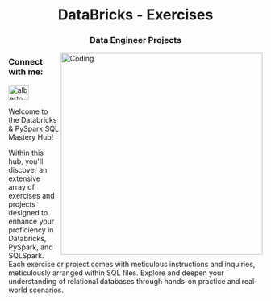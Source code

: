 <h1 align="center"> DataBricks - Exercises</h1>
<h3 align="center"> Data Engineer Projects </h3>
<img align="right" alt="Coding" width="400" src="https://media.giphy.com/media/zAvKzxqXqePOtvQSuJ/giphy.gif">


<h3 align="left">Connect with me:</h3>
<p align="left">
  <a href="https://www.linkedin.com/in/alberto-ojeda-02174b219/" target="_blank">
    <img align="center" src="https://raw.githubusercontent.com/rahuldkjain/github-profile-readme-generator/master/src/images/icons/Social/linked-in-alt.svg" alt="alberto ojeda" height="30" width="40" />
  </a>
</p>


Welcome to the Databricks & PySpark SQL Mastery Hub!

Within this hub, you'll discover an extensive array of exercises and projects designed to enhance your proficiency in Databricks, PySpark, and SQLSpark. Each exercise or project comes with meticulous instructions and inquiries, meticulously arranged within SQL files. Explore and deepen your understanding of relational databases through hands-on practice and real-world scenarios.


